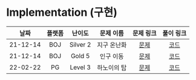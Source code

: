 # Implementation (구현)

|   날짜   | 플랫폼 |  난이도  |  문제 이름  |                   문제 링크                   |                                   풀이 링크                                   |
| :------: | :----: | :------: | :---------: | :-------------------------------------------: | :---------------------------------------------------------------------------: |
| 21-12-14 |  BOJ   | Silver 2 | 지구 온난화 | [문제](https://www.acmicpc.net/problem/5212)  | [코드](https://github.com/LeeMir/Algorithm/blob/main/Implementation/BOJ-5212.js)  |
| 21-12-14 |  BOJ   |  Gold 5  |  인구 이동  | [문제](https://www.acmicpc.net/problem/16234) | [코드](https://github.com/LeeMir/Algorithm/blob/main/Implementation/BOJ-16234.js) |
| 22-02-22 |   PG   | Level 3  | 하노이의 탑 | [문제](https://programmers.co.kr/learn/courses/30/lessons/12946) | [코드](https://github.com/LeeMir/Algorithm/blob/main/Implementation/PG-12946.js)  |

